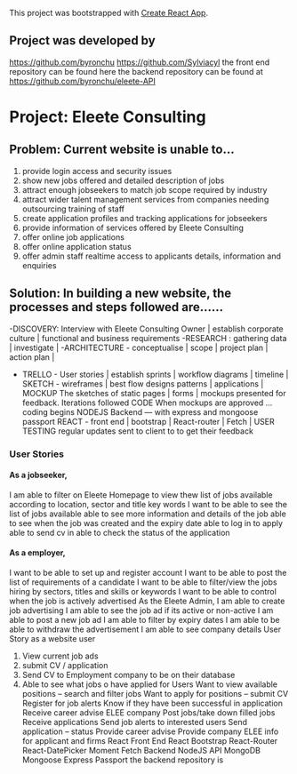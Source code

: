 This project was bootstrapped with [Create React App](https://github.com/facebookincubator/create-react-app).

## Project was developed by 
https://github.com/byronchu
https://github.com/Sylviacyl
the front end repository can be found here
the backend repository can be found at https://github.com/byronchu/eleete-API

# Project: Eleete Consulting
## Problem:  Current website is unable to…
1. provide login access and security issues
2.  show new jobs offered and detailed description of jobs
3. attract enough jobseekers to match job scope required by industry 
4. attract wider talent management services from companies needing outsourcing training of staff
5. create application profiles and tracking applications for jobseekers 
6. provide information of services offered by Eleete Consulting
7. offer online job applications
8. offer online application status
9. offer admin staff realtime access to applicants details, information and enquiries
## Solution:  In building a new website, the processes and steps followed are……
-DISCOVERY:  Interview with Eleete Consulting Owner | establish corporate culture | functional and business requirements
-RESEARCH : gathering data | investigate | 
-ARCHITECTURE - conceptualise | scope | project plan | action plan |
- TRELLO - User stories | establish sprints | workflow diagrams | timeline | 
SKETCH - wireframes | best flow designs patterns | applications | 
MOCKUP 
The sketches of static pages | forms | mockups presented for feedback. Iterations followed 
CODE
When mockups are approved …coding begins
NODEJS Backend — with express and mongoose passport
REACT - front end |  bootstrap | React-router | Fetch |
USER TESTING
 regular updates sent to client to to get their feedback
### User Stories
#### As a jobseeker,
I am able to filter on Eleete Homepage to view thew list of jobs available according to location, sector and title key words
I want to be able to see the list of jobs available
able to see more information and details of the job
able to see when the job was created and the expiry date
able to log in to apply
able to send cv in
able to check the status of the application

#### As a employer,
I want to be able to set up and register account
I want to be able to post the list of requirements of a candidate
I want to be able to filter/view the jobs hiring by sectors, titles and skills or keywords
I want to be able to control when the job is actively advertised
As the Eleete Admin,
I am able to create job advertising
I am able to see the job ad if its active or non-active
I am able to post a new job ad
I am able to filter by expiry dates
I am able to be able to withdraw the advertisement
I am able to see company details
User Story as a website user
1. View current job ads
2. submit CV / application
3. Send CV to Employment company to be on their database
4. Able to see what jobs o have applied for
Users
Want to view available positions – search and filter jobs
Want to apply for positions – submit CV
Register for job alerts
Know if they have been successful in application
Receive career advise
ELEE company
Post jobs/take down filled jobs
Receive applications
Send job alerts to interested users
Send application – status
Provide career advise
Provide company ELEE info for applicant and firms
React Front End 
React Bootstrap
React-Router
React-DatePicker
Moment
Fetch
Backend NodeJS API
MongoDB
Mongoose
Express
Passport
the backend repository is 
